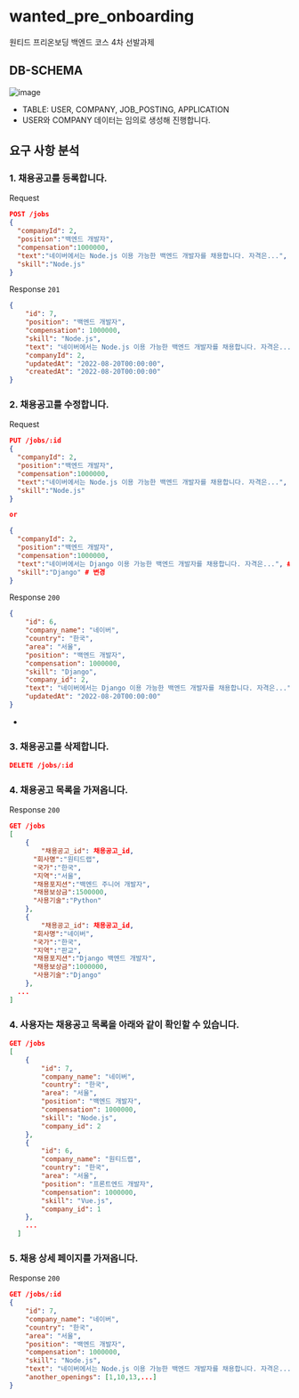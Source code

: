 # wanted_pre_onboarding
원티드 프리온보딩 백엔드 코스 4차 선발과제

## DB-SCHEMA
![image](https://user-images.githubusercontent.com/93569041/186153385-b8875bad-6650-4a6f-82a6-f5cbb2e1abaf.png)

- TABLE: USER, COMPANY, JOB_POSTING, APPLICATION
- USER와 COMPANY 데이터는 임의로 생성해 진행합니다.

## 요구 사항 분석
### 1. **채용공고를 등록합니다.**
Request 

```json
POST /jobs
{
  "companyId": 2,
  "position":"백엔드 개발자",
  "compensation":1000000,
  "text":"네이버에서는 Node.js 이용 가능한 백엔드 개발자를 채용합니다. 자격은...",
  "skill":"Node.js"
}
```

Response `201`

```json
{
    "id": 7,
    "position": "백엔드 개발자",
    "compensation": 1000000,
    "skill": "Node.js",
    "text": "네이버에서는 Node.js 이용 가능한 백엔드 개발자를 채용합니다. 자격은...",
    "companyId": 2,
    "updatedAt": "2022-08-20T00:00:00",
    "createdAt": "2022-08-20T00:00:00"
}
```

### 2. **채용공고를 수정합니다.**
Request

```json
PUT /jobs/:id
{
  "companyId": 2,
  "position":"백엔드 개발자",
  "compensation":1000000,
  "text":"네이버에서는 Node.js 이용 가능한 백엔드 개발자를 채용합니다. 자격은...",
  "skill":"Node.js"
}

or

{
  "companyId": 2,
  "position":"백엔드 개발자",
  "compensation":1000000,
  "text":"네이버에서는 Django 이용 가능한 백엔드 개발자를 채용합니다. 자격은...", # 변경
  "skill":"Django" # 변경
}
```

Response `200`

```json
{
    "id": 6,
    "company_name": "네이버",
    "country": "한국",
    "area": "서울",
    "position": "백엔드 개발자",
    "compensation": 1000000,
    "skill": "Django",
    "company_id": 2,
    "text": "네이버에서는 Django 이용 가능한 백엔드 개발자를 채용합니다. 자격은...",
    "updatedAt": "2022-08-20T00:00:00"
}
```
- 
### 3. **채용공고를 삭제합니다.**
```json
DELETE /jobs/:id
```
### 4. **채용공고 목록을 가져옵니다.**
Response `200`

```json
GET /jobs
[
	{
		"채용공고_id": 채용공고_id,
	  "회사명":"원티드랩",
	  "국가":"한국",
	  "지역":"서울",
	  "채용포지션":"백엔드 주니어 개발자",
	  "채용보상금":1500000,
	  "사용기술":"Python"
	},
	{
		"채용공고_id": 채용공고_id,
	  "회사명":"네이버",
	  "국가":"한국",
	  "지역":"판교",
	  "채용포지션":"Django 백엔드 개발자",
	  "채용보상금":1000000,
	  "사용기술":"Django"
	},
  ...
]
```
###    4. 사용자는 채용공고 목록을 아래와 같이 확인할 수 있습니다.
```json
GET /jobs
[
    {
        "id": 7,
        "company_name": "네이버",
        "country": "한국",
        "area": "서울",
        "position": "백엔드 개발자",
        "compensation": 1000000,
        "skill": "Node.js",
        "company_id": 2
    },
    {
        "id": 6,
        "company_name": "원티드랩",
        "country": "한국",
        "area": "서울",
        "position": "프론트엔드 개발자",
        "compensation": 1000000,
        "skill": "Vue.js",
        "company_id": 1
    },
    ...
  ]
  ```
    
### 5. **채용 상세 페이지를 가져옵니다.**
Response `200`

```json
GET /jobs/:id
{
    "id": 7,
    "company_name": "네이버",
    "country": "한국",
    "area": "서울",
    "position": "백엔드 개발자",
    "compensation": 1000000,
    "skill": "Node.js",
    "text": "네이버에서는 Node.js 이용 가능한 백엔드 개발자를 채용합니다. 자격은...",
    "another_openings": [1,10,13,...]
}
```
